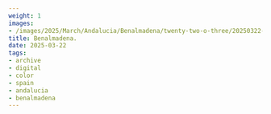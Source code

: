 ```yaml
---
weight: 1
images:
- /images/2025/March/Andalucia/Benalmadena/twenty-two-o-three/20250322-_DSC8773.jpg
title: Benalmadena.
date: 2025-03-22
tags:
- archive
- digital
- color
- spain
- andalucia
- benalmadena
---
```


